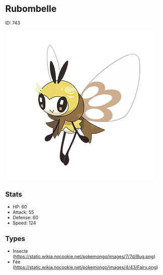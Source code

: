 # Rubombelle


ID: 743

![](https://raw.githubusercontent.com/PokeAPI/sprites/master/sprites/pokemon/other/official-artwork/743.png "Rubombelle")

## Stats


 - HP: 60
 - Attack: 55
 - Defense: 60
 - Speed: 124

## Types


 - Insecte (https://static.wikia.nocookie.net/pokemongo/images/7/7d/Bug.png)
 - Fée (https://static.wikia.nocookie.net/pokemongo/images/4/43/Fairy.png)
